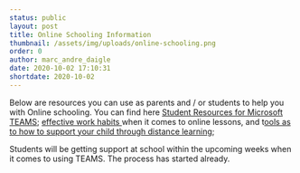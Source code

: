 ```yaml
---
status: public
layout: post
title: Online Schooling Information
thumbnail: /assets/img/uploads/online-schooling.png
order: 0
author: marc_andre_daigle
date: 2020-10-02 17:10:31
shortdate: 2020-10-02
---
```

Below are resources you can use as parents and / or students to help you with Online schooling.  You can find here [Student Resources for Microsoft TEAMS](https://sites.google.com/view/cqsbhomeresources/students/microsoft-teams-guides); [effective work habits ](https://sites.google.com/view/cqsbhomeresources/students/netiquette)when it comes to online lessons, and t[ools as to how to support your child through distance learning](https://sites.google.com/view/cqsbhomeresources/families/teluq-supporting-your-child-through-distance-learning); 

Students will be getting support at school within the upcoming weeks when it comes to using TEAMS.  The process has started already.